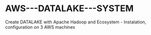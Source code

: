 # AWS---DATALAKE---SYSTEM
Create DATALAKE with Apache Hadoop and Ecosystem - Instalation, configuration on 3 AWS machines
